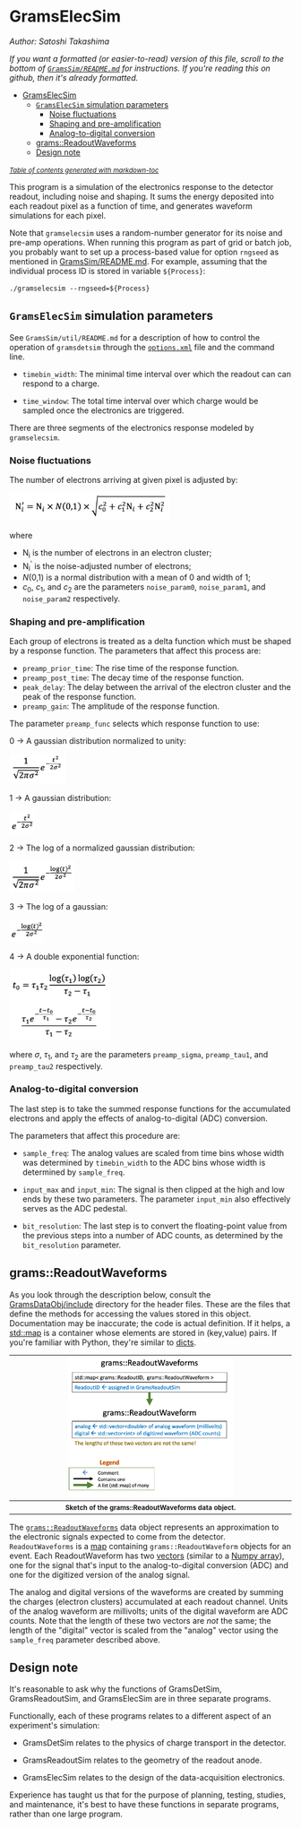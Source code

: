 # GramsElecSim
*Author: Satoshi Takashima*

_If you want a formatted (or easier-to-read) version of this file, scroll to the bottom of [`GramsSim/README.md`](../README.md) for instructions. If you're reading this on github, then it's already formatted._

- [GramsElecSim](#gramselecsim)
  * [`GramsElecSim` simulation parameters](#gramselecsim-simulation-parameters)
    + [Noise fluctuations](#noise-fluctuations)
    + [Shaping and pre-amplification](#shaping-and-pre-amplification)
    + [Analog-to-digital conversion](#analog-to-digital-conversion)
  * [grams::ReadoutWaveforms](#gramsreadoutwaveforms)
  * [Design note](#design-note)

<small><i><a href='http://ecotrust-canada.github.io/markdown-toc/'>Table of contents generated with markdown-toc</a></i></small>

This program is a simulation of the electronics response to the detector readout, including noise and shaping. It sums the energy deposited into each readout pixel as a function of time, and generates waveform simulations for each pixel. 

Note that `gramselecsim` uses a random-number generator for its noise and pre-amp operations. When running this program as part of grid or batch job, you probably want to set up a process-based value for option `rngseed` as mentioned in [GramsSim/README.md](../README.md). For example, assuming that the individual process ID is stored in variable `${Process}`:

    ./gramselecsim --rngseed=${Process}
    
## `GramsElecSim` simulation parameters

See `GramsSim/util/README.md` for a description of how to control the
operation of `gramsdetsim` through the [`options.xml`](../options.xml) file and the
command line.

- `timebin_width`: The minimal time interval over which the readout can can respond to a charge.

- `time_window`: The total time interval over which charge would be sampled once the electronics are triggered. 

There are three segments of the electronics response modeled by `gramselecsim`.

### Noise fluctuations

The number of electrons arriving at given pixel is adjusted by:

<img src="images/NoiseEq.png" width="286" />

where

- &Nu;<sub>i</sub> is the number of electrons in an electron cluster;
- &Nu;<sub>i</sub><sup>'</sup> is the noise-adjusted number of electrons;
- <em>N</em>(0,1) is a normal distribution with a mean of 0 and width of 1;
- <em>c</em><sub>0</sub>, <em>c</em><sub>1</sub>, and <em>c</em><sub>2</sub> are the parameters `noise_param0`, `noise_param1`, and `noise_param2` respectively. 

### Shaping and pre-amplification

Each group of electrons is treated as a delta function which must be shaped by a response function. The parameters that affect this process are:

- `preamp_prior_time`: The rise time of the response function.
- `preamp_post_time`: The decay time of the response function.
- `peak_delay`: The delay between the arrival of the electron cluster and the peak of the response function.
- `preamp_gain`: The amplitude of the response function. 

The parameter `preamp_func` selects which response function to use:

0 -> A gaussian distribution normalized to unity: 

<img src="images/NormGauss.png" width="100" />

1 -> A gaussian distribution:

<img src="images/Gauss.png" width="46" />

2 -> The log of a normalized gaussian distribution:

<img src="images/LogNormGauss.png" width="118" />

3 -> The log of a gaussian:

<img src="images/LogGauss.png" width="62" />

4 -> A double exponential function:

<img src="images/TwoExp.png" width="180" />

where <em>&sigma;</em>, <em>&tau;</em><sub>1</sub>, and <em>&tau;</em><sub>2</sub> are the parameters `preamp_sigma`, `preamp_tau1`, and `preamp_tau2` respectively. 

### Analog-to-digital conversion

The last step is to take the summed response functions for the accumulated electrons and apply the effects of analog-to-digital (ADC) conversion. 

The parameters that affect this procedure are:

- `sample_freq`: The analog values are scaled from time bins whose width was determined by `timebin_width` to the ADC bins whose width is determined by `sample_freq`. 

- `input_max` and `input_min`: The signal is then clipped at the high and low ends by these two parameters. The parameter `input_min` also effectively serves as the ADC pedestal. 

- `bit_resolution`: The last step is to convert the floating-point value from the previous steps into a number of ADC counts, as determined by the `bit_resolution` parameter.

## grams::ReadoutWaveforms

As you look through the description below, consult the [GramsDataObj/include](../GramsDataObj/include) directory for the header files. These are the files that define the methods for accessing the values stored in this object. Documentation may be inaccurate; the code is actual definition. If it helps, a [std::map][130] is a container whose elements are stored in (key,value) pairs. If you're familiar with Python, they're similar to [dicts][140]. 

[130]: https://cplusplus.com/reference/map/map/
[140]: https://www.w3schools.com/python/python_dictionaries.asp

|         <img src="../GramsDataObj/images/grams_ReadoutWaveforms.png" width="60%" />      |
|                                 :--------:                                         | 
| <small><strong>Sketch of the grams::ReadoutWaveforms data object.</strong></small> |

The [`grams::ReadoutWaveforms`](../GramsDataObj/include/ReadoutWaveforms.h) data object represents an approximation to the electronic signals expected to come from the detector. `ReadoutWaveforms` is a [map][3050] containing `grams::ReadoutWaveform` objects for an event. Each ReadoutWaveform has two [vectors][3060] (similar to a [Numpy array][3070]), one for the signal that's input to the analog-to-digital conversion (ADC) and one for the digitized version of the analog signal. 

[3050]: https://cplusplus.com/reference/map/map/
[3060]: https://cplusplus.com/reference/vector/vector/
[3070]: https://www.w3schools.com/python/numpy/numpy_creating_arrays.asp

The analog and digital versions of the waveforms are created by summing the charges (electron clusters) accumulated at each readout channel. Units of the analog waveform are millivolts; units of the digital waveform are ADC counts. Note that the length of these two vectors are _not_ the same; the length of the "digital" vector is scaled from the "analog" vector using the `sample_freq` parameter described above. 

## Design note

It's reasonable to ask why the functions of GramsDetSim,
GramsReadoutSim, and GramsElecSim are in three separate programs.

Functionally, each of these programs relates to a different aspect of
an experiment's simulation:

   - GramsDetSim relates to the physics of charge transport in the detector.

   - GramsReadoutSim relates to the geometry of the readout anode.

   - GramsElecSim relates to the design of the data-acquisition electronics.

Experience has taught us that for the purpose of planning, testing,
studies, and maintenance, it's best to have these functions in
separate programs, rather than one large program.
